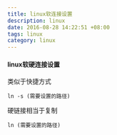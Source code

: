 ```yaml
---
title: linux软连接设置
description: linux
date: 2016-08-28 14:22:51 +08:00
tags: linux
category: linux
---
```


#### linux软硬连接设置

类似于快捷方式
```
ln -s (需要设置的路径)
```

硬链接相当于复制

```
ln (需要设置的路径)
```
